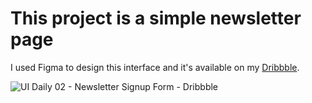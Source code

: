 # This project is a simple newsletter page

I used Figma to design this interface and it's available on my [Dribbble](https://dribbble.com/shots/17025712-UI-Daily-02-Newsletter-Signup-Form?utm_source=Clipboard_Shot&utm_campaign=gizlly&utm_content=UI%20Daily%2002%20-%20Newsletter%20Signup%20Form&utm_medium=Social_Share&utm_source=Clipboard_Shot&utm_campaign=gizlly&utm_content=UI%20Daily%2002%20-%20Newsletter%20Signup%20Form&utm_medium=Social_Share).

![UI Daily 02 - Newsletter Signup Form - Dribbble](https://user-images.githubusercontent.com/26223971/152613212-666af31c-818e-4e5c-88e9-efa608862a8e.jpg)
